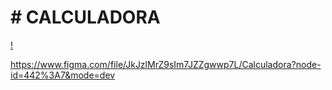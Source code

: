 # # CALCULADORA

[!](./assents/calculadora.png)

https://www.figma.com/file/JkJzlMrZ9sIm7JZZgwwp7L/Calculadora?node-id=442%3A7&mode=dev
